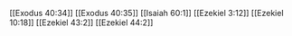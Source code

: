 [[Exodus 40:34]]
[[Exodus 40:35]]
[[Isaiah 60:1]]
[[Ezekiel 3:12]]
[[Ezekiel 10:18]]
[[Ezekiel 43:2]]
[[Ezekiel 44:2]]
